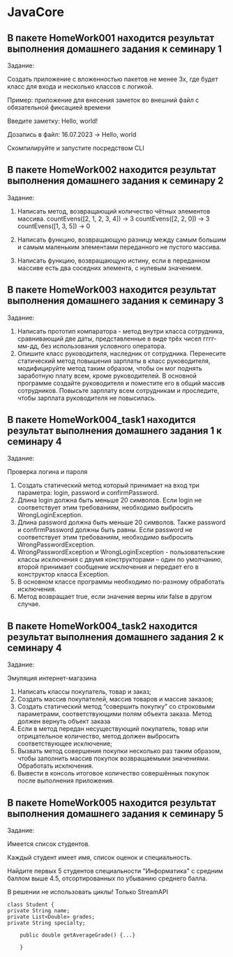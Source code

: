 # JavaCore

## В пакете HomeWork001 находится результат выполнения домашнего задания к семинару 1

Задание: 

Создать приложение с вложенностью пакетов не менее 3х, где будет класс для входа и несколько классов с логикой. 

Пример: приложение для внесения заметок во внешний файл с обязательной фиксацией времени

Введите заметку: Hello, world!

Дозапись в файл: 16.07.2023 -> Hello, world

Скомпилируйте и запустите посредством CLI

## В пакете HomeWork002 находится результат выполнения домашнего задания к семинару 2

Задание:

1. Написать метод, возвращающий количество чётных элементов массива. countEvens([2, 1, 2, 3, 4]) → 3 countEvens([2, 2, 0]) → 3 countEvens([1, 3, 5]) → 0

2. Написать функцию, возвращающую разницу между самым большим и самым маленьким элементами переданного не пустого массива.

3. Написать функцию, возвращающую истину, если в переданном массиве есть два соседних элемента, с нулевым значением.

## В пакете HomeWork003 находится результат выполнения домашнего задания к семинару 3

Задание:

1. Написать прототип компаратора - метод внутри класса сотрудника, 
сравнивающий две даты, представленные в виде трёх чисел гггг-мм-дд, 
без использования условного оператора.
2. Опишите класс руководителя, наследник от сотрудника. 
Перенесите статический метод повышения зарплаты в класс руководителя, 
модифицируйте метод таким образом, чтобы он мог поднять заработную плату всем,
кроме руководителей. 
В основной программе создайте руководителя и поместите его в общий массив сотрудников.
Повысьте зарплату всем сотрудникам и проследите, чтобы зарплата руководителя не повысилась.

## В пакете HomeWork004_task1 находится результат выполнения домашнего задания 1 к семинару 4 

Задание:

Проверка логина и пароля
1. Создать статический метод который принимает на вход три параметра: login, password и confirmPassword.
2. Длина login должна быть меньше 20 символов. Если login не соответствует этим требованиям, необходимо выбросить WrongLoginException.
3. Длина password должна быть меньше 20 символов. Также password и confirmPassword должны быть равны. Если password не соответствует этим требованиям, необходимо выбросить WrongPasswordException.
4. WrongPasswordException и WrongLoginException - пользовательские классы исключения с двумя конструкторами – один по умолчанию, второй принимает сообщение исключения и передает его в конструктор класса Exception.
5. В основном классе программы необходимо по-разному обработать исключения.
6. Метод возвращает true, если значения верны или false в другом случае.

## В пакете HomeWork004_task2 находится результат выполнения домашнего задания 2 к семинару 4

Задание:

Эмуляция интернет-магазина
1. Написать классы покупатель, товар и заказ;
2. Создать массив покупателей, массив товаров и массив заказов;
3. Создать статический метод “совершить покупку” со строковыми параметрами, соответствующими полям объекта заказа. Метод должен вернуть объект заказа
4. Если в метод передан несуществующий покупатель, товар или отрицательное количество, метод должен выбросить соответствующее исключение;
5. Вызвать метод совершения покупки несколько раз таким образом, чтобы заполнить массив покупок возвращаемыми значениями. Обработать исключения.
6. Вывести в консоль итоговое количество совершённых покупок после выполнения приложения.

## В пакете HomeWork005 находится результат выполнения домашнего задания к семинару 5

Задание:

Имеется список студентов. 

Каждый студент имеет имя, список оценок и специальность.

Найдите первых 5 студентов специальности "Информатика" с средним баллом выше 4.5, отсортированных по убыванию среднего балла.

В решении не использовать циклы! Только StreamAPI

    class Student {
    private String name;
    private List<Double> grades;
    private String specialty;

        public double getAverageGrade() {...}

        }